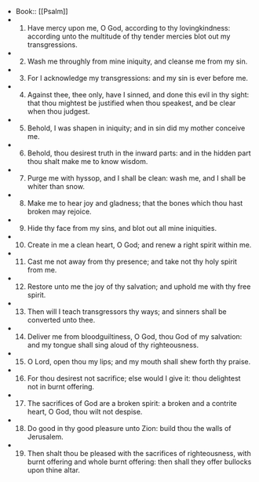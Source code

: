 - Book:: [[Psalm]]
- 1. Have mercy upon me, O God, according to thy lovingkindness: according unto the multitude of thy tender mercies blot out my transgressions.
- 2. Wash me throughly from mine iniquity, and cleanse me from my sin.
- 3. For I acknowledge my transgressions: and my sin is ever before me.
- 4. Against thee, thee only, have I sinned, and done this evil in thy sight: that thou mightest be justified when thou speakest, and be clear when thou judgest.
- 5. Behold, I was shapen in iniquity; and in sin did my mother conceive me.
- 6. Behold, thou desirest truth in the inward parts: and in the hidden part thou shalt make me to know wisdom.
- 7. Purge me with hyssop, and I shall be clean: wash me, and I shall be whiter than snow.
- 8. Make me to hear joy and gladness; that the bones which thou hast broken may rejoice.
- 9. Hide thy face from my sins, and blot out all mine iniquities.
- 10. Create in me a clean heart, O God; and renew a right spirit within me.
- 11. Cast me not away from thy presence; and take not thy holy spirit from me.
- 12. Restore unto me the joy of thy salvation; and uphold me with thy free spirit.
- 13. Then will I teach transgressors thy ways; and sinners shall be converted unto thee.
- 14. Deliver me from bloodguiltiness, O God, thou God of my salvation: and my tongue shall sing aloud of thy righteousness.
- 15. O Lord, open thou my lips; and my mouth shall shew forth thy praise.
- 16. For thou desirest not sacrifice; else would I give it: thou delightest not in burnt offering.
- 17. The sacrifices of God are a broken spirit: a broken and a contrite heart, O God, thou wilt not despise.
- 18. Do good in thy good pleasure unto Zion: build thou the walls of Jerusalem.
- 19. Then shalt thou be pleased with the sacrifices of righteousness, with burnt offering and whole burnt offering: then shall they offer bullocks upon thine altar.
